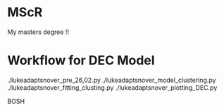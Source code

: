# MScR
My masters degree !!
# Workflow for DEC Model 
./lukeadaptsnover_pre_26,02.py
./lukeadaptsnover_model_clustering.py
./lukeadaptsnover_fitting_clusting.py
./lukeadaptsnover_plotting_DEC.py

BOSH 

